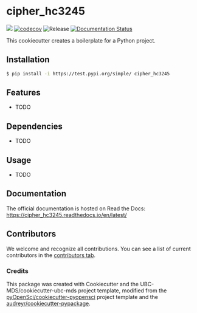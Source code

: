 # cipher_hc3245 

![](https://github.com/Hongbin-Chen/cipher_hc3245/workflows/build/badge.svg) [![codecov](https://codecov.io/gh/Hongbin-Chen/cipher_hc3245/branch/main/graph/badge.svg)](https://codecov.io/gh/Hongbin-Chen/cipher_hc3245) ![Release](https://github.com/Hongbin-Chen/cipher_hc3245/workflows/Release/badge.svg) [![Documentation Status](https://readthedocs.org/projects/cipher_hc3245/badge/?version=latest)](https://cipher_hc3245.readthedocs.io/en/latest/?badge=latest)

This cookiecutter creates a boilerplate for a Python project.

## Installation

```bash
$ pip install -i https://test.pypi.org/simple/ cipher_hc3245
```

## Features

- TODO

## Dependencies

- TODO

## Usage

- TODO

## Documentation

The official documentation is hosted on Read the Docs: https://cipher_hc3245.readthedocs.io/en/latest/

## Contributors

We welcome and recognize all contributions. You can see a list of current contributors in the [contributors tab](https://github.com/Hongbin-Chen/cipher_hc3245/graphs/contributors).

### Credits

This package was created with Cookiecutter and the UBC-MDS/cookiecutter-ubc-mds project template, modified from the [pyOpenSci/cookiecutter-pyopensci](https://github.com/pyOpenSci/cookiecutter-pyopensci) project template and the [audreyr/cookiecutter-pypackage](https://github.com/audreyr/cookiecutter-pypackage).
